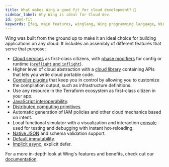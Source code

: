 ```yaml
---
title: What makes Wing a good fit for cloud development? 🌟
sidebar_label: Why Wing is ideal for Cloud dev.
id: good-fit
keywords: [faq, main features, winglang, Wing programming language, Wing language]
---
```


Wing was built from the ground up to make it an ideal choice for building applications on any cloud.
It includes an assembly of different features that serve that purpose:

* [Cloud services](https://www.winglang.io/docs/faq/supported-clouds-services-and-engines/supported-services) as first-class citizens, with [phase modifiers](https://www.winglang.io/contributing/rfcs/language-spec#13-phase-modifiers) for config or runtime ([`preflight` and `inflight`](https://www.winglang.io/contributing/rfcs/2023-01-20-wingsdk-spec)).
* Higher level of cloud abstraction with a [cloud library](https://www.winglang.io/contributing/rfcs/2023-01-20-wingsdk-spec) containing APIs that lets you write cloud portable code.
* [Compiler plugins](https://www.winglang.io/docs/tools/compiler-plugins) that keep you in control by allowing you to customize the compilation output, such as infrastructure definitions.
* Use any resource in the Terraform ecosystem as first-class citizen in your app.
* [JavaScript interoperability](https://www.winglang.io/contributing/rfcs/language-spec#5-interoperability).
* [Distributed computing primitives](https://www.winglang.io/docs/concepts/inflights).
* Automatic generation of IAM policies and other cloud mechanics based on intent.
* Local functional simulator with a visualization and interaction [console](https://www.winglang.io/docs/start-here/installation#wing-console) - used for testing and debugging with instant hot-reloading.
* [Native JSON](https://www.winglang.io/contributing/rfcs/language-spec#114-json-type) and schema validation support.
* [Default immutability](https://www.winglang.io/blog/2023/02/02/good-cognitive-friction#immutable-by-default).
* [Implicit async](https://www.winglang.io/contributing/rfcs/language-spec#113-asynchronous-model), explicit defer.

For a more in-depth look at Wing's features and benefits, check out our [documentation](https://www.winglang.io/docs/).


